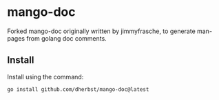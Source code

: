# mango-doc
Forked mango-doc originally written by jimmyfrasche, to generate man-pages from golang doc comments.

## Install
Install using the command:

    go install github.com/dherbst/mango-doc@latest
